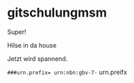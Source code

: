 gitschulungmsm
==============

Super!

Hilse in da house

Jetzt wird spannend.

<code>###urn.prefix= urn:nbn:gbv-7-</code>
urn.preifx</code>
